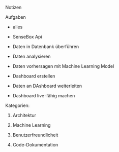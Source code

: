 Notizen



Aufgaben
- alles

- SenseBox Api
- Daten in Datenbank überführen
- Daten analysieren
- Daten vorhersagen mit Machine Learning Model
- Dashboard erstellen
- Daten an DAshboard weiterleiten
- Dashboard live-fähig machen
 



Kategorien:
1. Architektur

2. Machine Learning

3. Benutzerfreundlicheit

4. Code-Dokumentation

